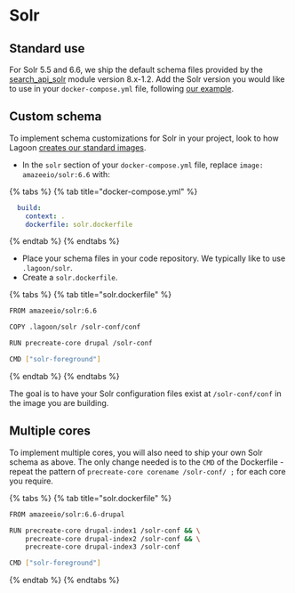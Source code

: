 # Solr

## Standard use

For Solr 5.5 and 6.6, we ship the default schema files provided by the [search\_api\_solr](https://www.drupal.org/project/search_api_solr) module version 8.x-1.2. Add the Solr version you would like to use in your `docker-compose.yml` file, following [our example](https://github.com/amazeeio/drupal-example/blob/master/docker-compose.yml#L103-L111).

## Custom schema

To implement schema customizations for Solr in your project, look to how Lagoon [creates our standard images](https://github.com/amazeeio/lagoon/blob/master/images/solr-drupal/Dockerfile).

* In the `solr` section of your `docker-compose.yml` file, replace `image: amazeeio/solr:6.6` with:

{% tabs %}
{% tab title="docker-compose.yml" %}
```yaml
  build:
    context: .
    dockerfile: solr.dockerfile
```
{% endtab %}
{% endtabs %}

* Place your schema files in your code repository. We typically like to use `.lagoon/solr`.
* Create a `solr.dockerfile`.

{% tabs %}
{% tab title="solr.dockerfile" %}
```bash
FROM amazeeio/solr:6.6

COPY .lagoon/solr /solr-conf/conf

RUN precreate-core drupal /solr-conf

CMD ["solr-foreground"]
```
{% endtab %}
{% endtabs %}

The goal is to have your Solr configuration files exist at `/solr-conf/conf` in the image you are building.

## Multiple cores

To implement multiple cores, you will also need to ship your own Solr schema as above. The only change needed is to the `CMD` of the Dockerfile - repeat the pattern of `precreate-core corename /solr-conf/ ;` for each core you require.

{% tabs %}
{% tab title="solr.dockerfile" %}
```bash
FROM amazeeio/solr:6.6-drupal

RUN precreate-core drupal-index1 /solr-conf && \
    precreate-core drupal-index2 /solr-conf && \
    precreate-core drupal-index3 /solr-conf

CMD ["solr-foreground"]
```
{% endtab %}
{% endtabs %}

